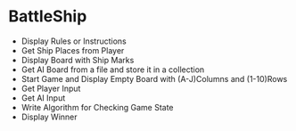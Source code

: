 # BattleShip
* Display Rules or Instructions
* Get Ship Places from Player
* Display Board with Ship Marks
* Get AI Board from a file and store it in a collection
* Start Game and Display Empty Board with (A-J)Columns and (1-10)Rows
* Get Player Input
* Get AI Input
* Write Algorithm for Checking Game State
* Display Winner

